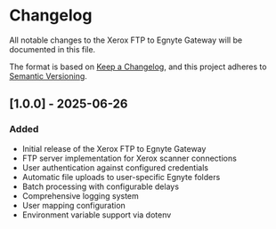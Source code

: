 # Changelog

All notable changes to the Xerox FTP to Egnyte Gateway will be documented in this file.

The format is based on [Keep a Changelog](https://keepachangelog.com/en/1.0.0/),
and this project adheres to [Semantic Versioning](https://semver.org/spec/v2.0.0.html).

## [1.0.0] - 2025-06-26

### Added
- Initial release of the Xerox FTP to Egnyte Gateway
- FTP server implementation for Xerox scanner connections
- User authentication against configured credentials
- Automatic file uploads to user-specific Egnyte folders
- Batch processing with configurable delays
- Comprehensive logging system
- User mapping configuration
- Environment variable support via dotenv
